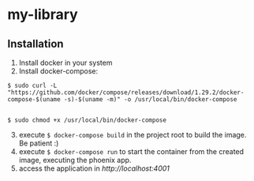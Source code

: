 # my-library


## Installation

1. Install docker in your system
2. Install docker-compose:
```
$ sudo curl -L "https://github.com/docker/compose/releases/download/1.29.2/docker-compose-$(uname -s)-$(uname -m)" -o /usr/local/bin/docker-compose


$ sudo chmod +x /usr/local/bin/docker-compose
```
3. execute `$ docker-compose build` in the project root to build the image. Be patient :)
4. execute `$ docker-compose run` to start the container from the created image, executing the phoenix app.
5. access the application in *http://localhost:4001*
